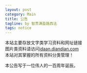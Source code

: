 ```yaml
---
layout: post
category: Main
title: 公告
tagline: by 智贯满盈路西法
tags: notice
---
```

本站主要存放文字类学习资料和网址链接  
图片类资料请访问[idaan.diandian.com](http://idaan.diandian.com)  
本站对其掌握的所有资料分类管理！  
  
  
本公告写于一位伟人的一百周年诞辰。
